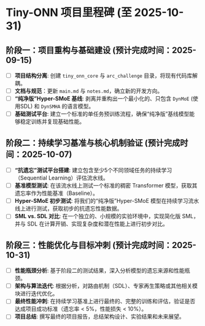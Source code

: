 # Tiny-ONN 项目里程碑 (至 2025-10-31)

## 阶段一：项目重构与基础建设 (预计完成时间：2025-09-15)

- [ ] **项目结构分离**: 创建 `tiny_onn_core` 与 `arc_challenge` 目录，将现有代码库解耦。
- [ ] **文档与规范**：更新 `main.md` 与 `notes.md`，确立新的开发方向。
- [ ] **“纯净版”Hyper-SMoE 基线**: 剥离并重构出一个最小化的、只包含 `DynMoE` (使用SDL) 和 `DynSMHA` 的语言模型。
- [ ] **基础测试平台**: 建立一个标准的单任务预训练流程，确保“纯净版”基线模型能够稳定训练并复现基础性能。

## 阶段二：持续学习基准与核心机制验证 (预计完成时间：2025-10-07)

- [ ] **“抗遗忘”测试平台搭建**: 建立包含至少5个不同领域任务的持续学习（Sequential Learning）评估流水线。
- [ ] **基准模型测试**: 在该流水线上测试一个标准的稠密 Transformer 模型，获取其遗忘率作为性能基准（Baseline）。
- [ ] **Hyper-SMoE 初步测试**: 将我们的“纯净版”Hyper-SMoE 模型在持续学习流水线上进行测试，获取初步的抗遗忘性能数据。
- [ ] **SML vs. SDL 对比**: 在一个独立的、小规模的实验环境中，实现简化版 SML，并与 SDL 在计算开销、实现复杂度和潜在性能上进行初步对比。

## 阶段三：性能优化与目标冲刺 (预计完成时间：2025-10-31)

- [ ] **性能瓶颈分析**: 基于阶段二的测试结果，深入分析模型的遗忘来源和性能瓶颈。
- [ ] **架构与算法迭代**: 根据分析，对路由机制（SDL）、专家再生策略或其他相关模块进行迭代优化。
- [ ] **最终性能冲刺**: 在持续学习基准上进行最终的、完整的训练和评估，验证是否达成项目成功标准（遗忘率 < 5%，性能损失 < 10%）。
- [ ] **项目总结**: 撰写最终的项目报告，总结架构设计、实验结果和未来展望。
